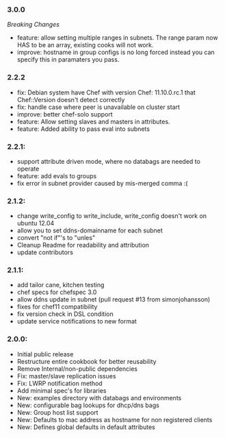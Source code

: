 ### 3.0.0 
_Breaking Changes_ 
* feature: allow setting multiple ranges in subnets. The range param now HAS to be an array, existing cooks will not work.
* improve: hostname in group configs is no long forced instead you can specify this in paramaters you pass. 

### 2.2.2
* fix: Debian system have Chef with version Chef: 11.10.0.rc.1 that Chef::Version doesn't detect correctly
* fix: handle case where peer is unavailable on cluster start
* improve: better chef-solo support
* feature: Allow setting slaves and masters in attributes.
* feature: Added ability to pass eval into subnets

### 2.2.1:
* support attribute driven mode, where no databags are needed to operate
* feature: add evals to groups
* fix error in subnet provider caused by mis-merged comma :(

### 2.1.2:
* change write_config to write_include, write_config doesn't work on ubuntu 12.04
* allow you to set ddns-domainname for each subnet
* convert "not if"'s to "unles"
* Cleanup Readme for readability and attribution
* update contributors

### 2.1.1:
* add tailor cane, kitchen testing
* chef specs for chefspec 3.0
* allow ddns update in subnet  (pull request #13 from simonjohansson)
* fixes for chef11 compatibility
* fix version check in DSL condition
* update service notifications to new format

### 2.0.0:
* Initial public release
* Restructure entire cookbook for better reusability
* Remove Internal/non-public dependencies  
* Fix: master/slave replication issues
* Fix: LWRP notification method
* Add minimal spec's for libraries
* New: examples directory with databags and environments
* New: configurable bag lookups for dhcp/dns bags
* New: Group host list support
* New: Defaults to mac address as hostname for non registered clients
* New: Defines global defaults in default attributes
